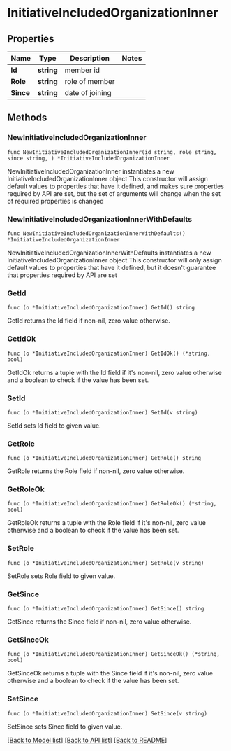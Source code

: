 # InitiativeIncludedOrganizationInner

## Properties

Name | Type | Description | Notes
------------ | ------------- | ------------- | -------------
**Id** | **string** | member id | 
**Role** | **string** | role of member | 
**Since** | **string** | date of joining | 

## Methods

### NewInitiativeIncludedOrganizationInner

`func NewInitiativeIncludedOrganizationInner(id string, role string, since string, ) *InitiativeIncludedOrganizationInner`

NewInitiativeIncludedOrganizationInner instantiates a new InitiativeIncludedOrganizationInner object
This constructor will assign default values to properties that have it defined,
and makes sure properties required by API are set, but the set of arguments
will change when the set of required properties is changed

### NewInitiativeIncludedOrganizationInnerWithDefaults

`func NewInitiativeIncludedOrganizationInnerWithDefaults() *InitiativeIncludedOrganizationInner`

NewInitiativeIncludedOrganizationInnerWithDefaults instantiates a new InitiativeIncludedOrganizationInner object
This constructor will only assign default values to properties that have it defined,
but it doesn't guarantee that properties required by API are set

### GetId

`func (o *InitiativeIncludedOrganizationInner) GetId() string`

GetId returns the Id field if non-nil, zero value otherwise.

### GetIdOk

`func (o *InitiativeIncludedOrganizationInner) GetIdOk() (*string, bool)`

GetIdOk returns a tuple with the Id field if it's non-nil, zero value otherwise
and a boolean to check if the value has been set.

### SetId

`func (o *InitiativeIncludedOrganizationInner) SetId(v string)`

SetId sets Id field to given value.


### GetRole

`func (o *InitiativeIncludedOrganizationInner) GetRole() string`

GetRole returns the Role field if non-nil, zero value otherwise.

### GetRoleOk

`func (o *InitiativeIncludedOrganizationInner) GetRoleOk() (*string, bool)`

GetRoleOk returns a tuple with the Role field if it's non-nil, zero value otherwise
and a boolean to check if the value has been set.

### SetRole

`func (o *InitiativeIncludedOrganizationInner) SetRole(v string)`

SetRole sets Role field to given value.


### GetSince

`func (o *InitiativeIncludedOrganizationInner) GetSince() string`

GetSince returns the Since field if non-nil, zero value otherwise.

### GetSinceOk

`func (o *InitiativeIncludedOrganizationInner) GetSinceOk() (*string, bool)`

GetSinceOk returns a tuple with the Since field if it's non-nil, zero value otherwise
and a boolean to check if the value has been set.

### SetSince

`func (o *InitiativeIncludedOrganizationInner) SetSince(v string)`

SetSince sets Since field to given value.



[[Back to Model list]](../README.md#documentation-for-models) [[Back to API list]](../README.md#documentation-for-api-endpoints) [[Back to README]](../README.md)


